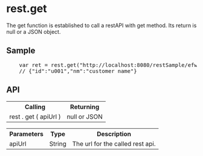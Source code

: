 <H1>rest.get</H1>

The get function is established to call a restAPI with get method.
Its return is null or a JSON object.
<h2>Sample</h2>
<pre>
	var ret = rest.get("http://localhost:8080/restSample/efwRestAPI/customer/u001");
	// {"id":"u001","nm":"customer name"}
</pre>

<h2>API</h2>

<table>
<tr><th>Calling</th><th>Returning</th></tr>
<tr><td>rest . get ( apiUrl  )</td><td>null or JSON</td></tr>
</table>

<table>
<tr><th>Parameters</th><th>Type</th><th>Description</th></tr>
<tr><td>apiUrl</td><td>String</td><td>The url for the called rest api.</td></tr>
</table>

